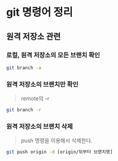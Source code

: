 # git 명령어 정리





## 원격 저장소 관련


### 로컬, 원격 저장소의 모든 브랜치 확인

```bash
git branch -a
```


### 원격 저장소의 브랜치만 확인

> remote의  -r

```bash
git branch -r
```


### 원격 저장소의 브랜치 삭제

> push 명령을 이용해서 삭제한다.

```bash
git push origin -d [origin/뒤부터 브랜치명]
```

